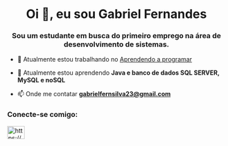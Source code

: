 <h1 align="center">Oi 👋, eu sou Gabriel Fernandes</h1>
<h3 align="center">Sou um estudante em busca do primeiro emprego na área de desenvolvimento de sistemas.</h3>

- 🔭 Atualmente estou trabalhando no [Aprendendo a programar](https://github.com/GabrielFernandes56/Aprendendo-a-programar)

- 🌱 Atualmente estou aprendendo **Java e banco de dados SQL SERVER, MySQL e noSQL**

- 📫 Onde me contatar **gabrielfernsilva23@gmail.com**

<h3 align="left"> Conecte-se comigo: </h3>
<p align="left">
<a href="https://linkedin.com/in/https://www.linkedin .com/feed/" target="blank"><img align="center" src="https://raw.githubusercontent.com/rahuldkjain/github-profile-readme-generator/master/src/images/icons/ Social/linked-in-alt.svg" alt="https://www.linkedin.com/feed/" height="30" width="40" /></a> </p>



